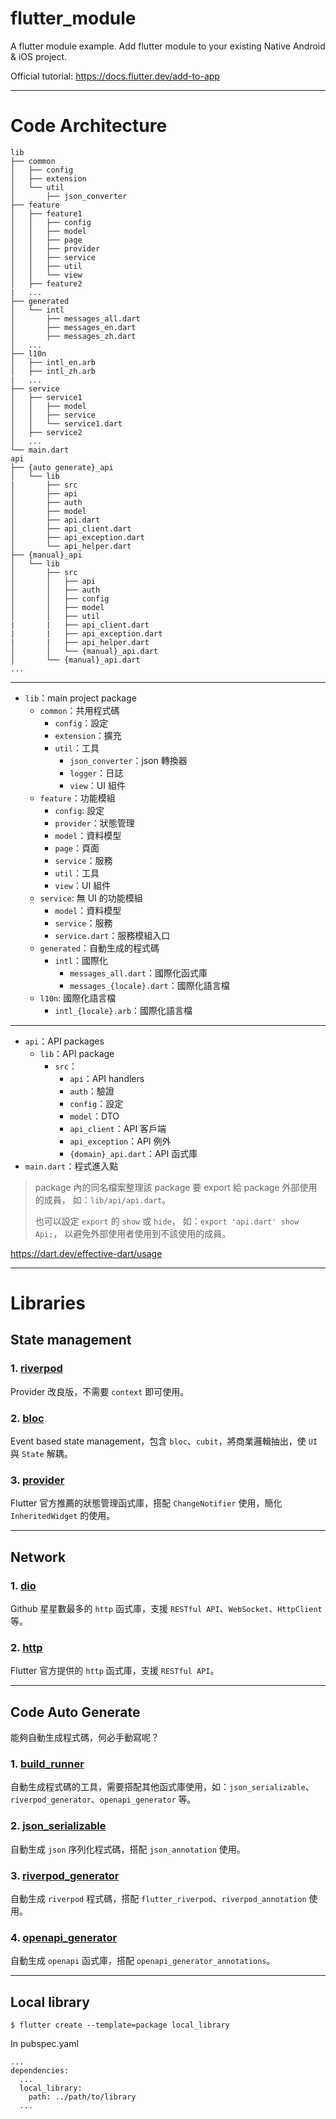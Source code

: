 # flutter_module

A flutter module example. Add flutter module to your existing Native Android & iOS project.

Official tutorial: https://docs.flutter.dev/add-to-app

---

# Code Architecture

```
lib
├── common
│   ├── config
│   ├── extension
│   └── util
│       ├── json_converter
├── feature
│   ├── feature1
│   │   ├── config
│   │   ├── model
│   │   ├── page
│   │   ├── provider
│   │   ├── service
│   │   ├── util
│   │   └── view
│   ├── feature2
|   ...
├── generated
│   └── intl
│       ├── messages_all.dart
│       ├── messages_en.dart
│       ├── messages_zh.dart
│   ...
├── l10n
│   ├── intl_en.arb
│   ├── intl_zh.arb
|   ...
├── service
│   ├── service1
│   │   ├── model
│   │   ├── service
│   │   └── service1.dart
│   ├── service2
│   ...
└── main.dart
api
├── {auto generate}_api
│   └── lib
|       ├── src
│       ├── api
│       ├── auth
│       ├── model
│       ├── api.dart
│       ├── api_client.dart
│       ├── api_exception.dart
│       └── api_helper.dart
├── {manual}_api
│   └── lib
│       ├── src
│       │   ├── api
│       │   ├── auth
│       │   ├── config
│       │   ├── model
│       │   ├── util
|       |   ├── api_client.dart
|       |   ├── api_exception.dart
|       |   ├── api_helper.dart
│       │   └── {manual}_api.dart
│       └── {manual}_api.dart
...      
```

---

- `lib`：main project package
    - `common`：共用程式碼
        - `config`：設定
        - `extension`：擴充
        - `util`：工具
            - `json_converter`：json 轉換器
            - `logger`：日誌
            - `view`：UI 組件
    - `feature`：功能模組
        - `config`: 設定
        - `provider`：狀態管理
        - `model`：資料模型
        - `page`：頁面
        - `service`：服務
        - `util`：工具
        - `view`：UI 組件
    - `service`: 無 UI 的功能模組
        - `model`：資料模型
        - `service`：服務
        - `service.dart`：服務模組入口
    - `generated`：自動生成的程式碼
        - `intl`：國際化
            - `messages_all.dart`：國際化函式庫
            - `messages_{locale}.dart`：國際化語言檔
    - `l10n`: 國際化語言檔
        - `intl_{locale}.arb`：國際化語言檔

---

- `api`：API packages
    - `lib`：API package
        - `src`：
            - `api`：API handlers
            - `auth`：驗證
            - `config`：設定
            - `model`：DTO
            - `api_client`：API 客戶端
            - `api_exception`：API 例外
            - `{domain}_api.dart`：API 函式庫
- `main.dart`：程式進入點

> package 內的同名檔案整理該 package 要 export 給 package 外部使用的成員，
> 如：`lib/api/api.dart`。
>
> 也可以設定 `export` 的 `show` 或 `hide`，
> 如：`export 'api.dart' show Api;`，
> 以避免外部使用者使用到不該使用的成員。

https://dart.dev/effective-dart/usage

---

# Libraries

## State management

### 1. [riverpod](https://pub.dev/packages/flutter_riverpod)

Provider 改良版，不需要 `context` 即可使用。

### 2. [bloc](https://pub.dev/packages/flutter_bloc)

Event based state management，包含 `bloc`、`cubit`，將商業邏輯抽出，使 `UI` 與 `State` 解耦。

### 3. [provider](https://pub.dev/packages/provider)

Flutter 官方推薦的狀態管理函式庫，搭配 `ChangeNotifier` 使用，簡化 `InheritedWidget` 的使用。

---

## Network

### 1. [dio](https://pub.dev/packages/dio)

Github 星星數最多的 `http` 函式庫，支援 `RESTful API`、`WebSocket`、`HttpClient` 等。

### 2. [http](https://pub.dev/packages/http)

Flutter 官方提供的 `http` 函式庫，支援 `RESTful API`。

---

## Code Auto Generate

能夠自動生成程式碼，何必手動寫呢？

### 1. [build_runner](https://pub.dev/packages/build_runner)

自動生成程式碼的工具，需要搭配其他函式庫使用，如：`json_serializable`、`riverpod_generator`、`openapi_generator` 等。

### 2. [json_serializable](https://pub.dev/packages/json_serializable)

自動生成 `json` 序列化程式碼，搭配 `json_annotation` 使用。

### 3. [riverpod_generator](https://pub.dev/packages/riverpod_generator)

自動生成 `riverpod` 程式碼，搭配 `flutter_riverpod`、`riverpod_annotation` 使用。

### 4. [openapi_generator](https://pub.dev/packages/openapi_generator)

自動生成 `openapi` 函式庫，搭配 `openapi_generator_annotations`。

---

## Local library

`$ flutter create --template=package local_library`

In pubspec.yaml

``` 
...
dependencies:
  ...
  local_library:
    path: ../path/to/library
  ...
```